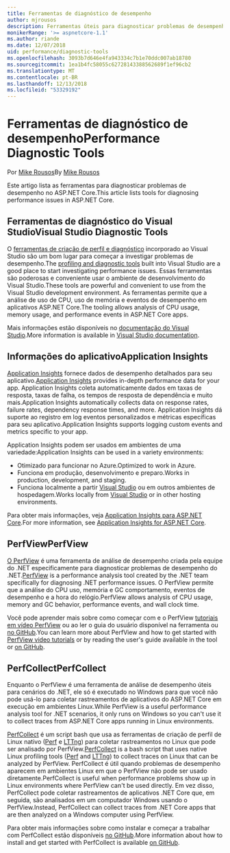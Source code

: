 ```yaml
---
title: Ferramentas de diagnóstico de desempenho
author: mjrousos
description: Ferramentas úteis para diagnosticar problemas de desempenho em aplicativos ASP.NET Core.
monikerRange: '>= aspnetcore-1.1'
ms.author: riande
ms.date: 12/07/2018
uid: performance/diagnostic-tools
ms.openlocfilehash: 3093b7d646e4fa943334c7b1e70ddc007ab18780
ms.sourcegitcommit: 1ea1b4fc58055c62728143388562689f1ef96cb2
ms.translationtype: MT
ms.contentlocale: pt-BR
ms.lasthandoff: 12/13/2018
ms.locfileid: "53329192"
---
```

# <a name="performance-diagnostic-tools"></a><span data-ttu-id="8342b-103">Ferramentas de diagnóstico de desempenho</span><span class="sxs-lookup"><span data-stu-id="8342b-103">Performance Diagnostic Tools</span></span>

<span data-ttu-id="8342b-104">Por [Mike Rousos](https://github.com/mjrousos)</span><span class="sxs-lookup"><span data-stu-id="8342b-104">By [Mike Rousos](https://github.com/mjrousos)</span></span>

<span data-ttu-id="8342b-105">Este artigo lista as ferramentas para diagnosticar problemas de desempenho no ASP.NET Core.</span><span class="sxs-lookup"><span data-stu-id="8342b-105">This article lists tools for diagnosing performance issues in ASP.NET Core.</span></span>

## <a name="visual-studio-diagnostic-tools"></a><span data-ttu-id="8342b-106">Ferramentas de diagnóstico do Visual Studio</span><span class="sxs-lookup"><span data-stu-id="8342b-106">Visual Studio Diagnostic Tools</span></span>

<span data-ttu-id="8342b-107">O [ferramentas de criação de perfil e diagnóstico](/visualstudio/profiling) incorporado ao Visual Studio são um bom lugar para começar a investigar problemas de desempenho.</span><span class="sxs-lookup"><span data-stu-id="8342b-107">The [profiling and diagnostic tools](/visualstudio/profiling) built into Visual Studio are a good place to start investigating performance issues.</span></span> <span data-ttu-id="8342b-108">Essas ferramentas são poderosas e conveniente usar o ambiente de desenvolvimento do Visual Studio.</span><span class="sxs-lookup"><span data-stu-id="8342b-108">These tools are powerful and convenient to use from the Visual Studio development environment.</span></span> <span data-ttu-id="8342b-109">As ferramentas permite que a análise de uso de CPU, uso de memória e eventos de desempenho em aplicativos ASP.NET Core.</span><span class="sxs-lookup"><span data-stu-id="8342b-109">The tooling allows analysis of CPU usage, memory usage, and performance events in ASP.NET Core apps.</span></span>

<span data-ttu-id="8342b-110">Mais informações estão disponíveis no [documentação do Visual Studio](/visualstudio/profiling/profiling-overview).</span><span class="sxs-lookup"><span data-stu-id="8342b-110">More information is available in [Visual Studio documentation](/visualstudio/profiling/profiling-overview).</span></span>

## <a name="application-insights"></a><span data-ttu-id="8342b-111">Informações do aplicativo</span><span class="sxs-lookup"><span data-stu-id="8342b-111">Application Insights</span></span>

<span data-ttu-id="8342b-112">[Application Insights](/azure/application-insights/app-insights-overview) fornece dados de desempenho detalhados para seu aplicativo.</span><span class="sxs-lookup"><span data-stu-id="8342b-112">[Application Insights](/azure/application-insights/app-insights-overview) provides in-depth performance data for your app.</span></span> <span data-ttu-id="8342b-113">Application Insights coleta automaticamente dados em taxas de resposta, taxas de falha, os tempos de resposta de dependência e muito mais.</span><span class="sxs-lookup"><span data-stu-id="8342b-113">Application Insights automatically collects data on response rates, failure rates, dependency response times, and more.</span></span> <span data-ttu-id="8342b-114">Application Insights dá suporte ao registro em log eventos personalizados e métricas específicas para seu aplicativo.</span><span class="sxs-lookup"><span data-stu-id="8342b-114">Application Insights supports logging custom events and metrics specific to your app.</span></span>

<span data-ttu-id="8342b-115">Application Insights podem ser usados em ambientes de uma variedade:</span><span class="sxs-lookup"><span data-stu-id="8342b-115">Application Insights can be used in a variety environments:</span></span>

* <span data-ttu-id="8342b-116">Otimizado para funcionar no Azure.</span><span class="sxs-lookup"><span data-stu-id="8342b-116">Optimized to work in Azure.</span></span>
* <span data-ttu-id="8342b-117">Funciona em produção, desenvolvimento e preparo.</span><span class="sxs-lookup"><span data-stu-id="8342b-117">Works in production, development, and staging.</span></span>
* <span data-ttu-id="8342b-118">Funciona localmente a partir [Visual Studio](/azure/application-insights/app-insights-visual-studio) ou em outros ambientes de hospedagem.</span><span class="sxs-lookup"><span data-stu-id="8342b-118">Works locally from [Visual Studio](/azure/application-insights/app-insights-visual-studio) or in other hosting environments.</span></span>

<span data-ttu-id="8342b-119">Para obter mais informações, veja [Application Insights para ASP.NET Core](/azure/application-insights/app-insights-asp-net-core).</span><span class="sxs-lookup"><span data-stu-id="8342b-119">For more information, see [Application Insights for ASP.NET Core](/azure/application-insights/app-insights-asp-net-core).</span></span>

## <a name="perfview"></a><span data-ttu-id="8342b-120">PerfView</span><span class="sxs-lookup"><span data-stu-id="8342b-120">PerfView</span></span>

<span data-ttu-id="8342b-121">[O PerfView](https://github.com/Microsoft/perfview) é uma ferramenta de análise de desempenho criada pela equipe do .NET especificamente para diagnosticar problemas de desempenho do .NET.</span><span class="sxs-lookup"><span data-stu-id="8342b-121">[PerfView](https://github.com/Microsoft/perfview) is a performance analysis tool created by the .NET team specifically for diagnosing .NET performance issues.</span></span> <span data-ttu-id="8342b-122">O PerfView permite que a análise do CPU uso, memória e GC comportamento, eventos de desempenho e a hora do relógio.</span><span class="sxs-lookup"><span data-stu-id="8342b-122">PerfView allows analysis of CPU usage, memory and GC behavior, performance events, and wall clock time.</span></span>

<span data-ttu-id="8342b-123">Você pode aprender mais sobre como começar com e o PerfView [tutoriais em vídeo PerfView](http://channel9.msdn.com/Series/PerfView-Tutorial) ou ao ler o guia do usuário disponível na ferramenta ou [no GitHub](https://github.com/Microsoft/perfview).</span><span class="sxs-lookup"><span data-stu-id="8342b-123">You can learn more about PerfView and how to get started with [PerfView video tutorials](http://channel9.msdn.com/Series/PerfView-Tutorial) or by reading the user's guide available in the tool or [on GitHub](https://github.com/Microsoft/perfview).</span></span>

## <a name="perfcollect"></a><span data-ttu-id="8342b-124">PerfCollect</span><span class="sxs-lookup"><span data-stu-id="8342b-124">PerfCollect</span></span>

<span data-ttu-id="8342b-125">Enquanto o PerfView é uma ferramenta de análise de desempenho úteis para cenários do .NET, ele só é executado no Windows para que você não pode usá-lo para coletar rastreamentos de aplicativos do ASP.NET Core em execução em ambientes Linux.</span><span class="sxs-lookup"><span data-stu-id="8342b-125">While PerfView is a useful performance analysis tool for .NET scenarios, it only runs on Windows so you can't use it to collect traces from ASP.NET Core apps running in Linux environments.</span></span>

<span data-ttu-id="8342b-126">[PerfCollect](https://github.com/dotnet/coreclr/blob/master/Documentation/project-docs/linux-performance-tracing.md) é um script bash que usa as ferramentas de criação de perfil de Linux nativo ([Perf](https://perf.wiki.kernel.org/index.php/Main_Page) e [LTTng](https://lttng.org/)) para coletar rastreamentos no Linux que pode ser analisado por PerfView.</span><span class="sxs-lookup"><span data-stu-id="8342b-126">[PerfCollect](https://github.com/dotnet/coreclr/blob/master/Documentation/project-docs/linux-performance-tracing.md) is a bash script that uses native Linux profiling tools ([Perf](https://perf.wiki.kernel.org/index.php/Main_Page) and [LTTng](https://lttng.org/)) to collect traces on Linux that can be analyzed by PerfView.</span></span> <span data-ttu-id="8342b-127">PerfCollect é útil quando problemas de desempenho aparecem em ambientes Linux em que o PerfView não pode ser usado diretamente.</span><span class="sxs-lookup"><span data-stu-id="8342b-127">PerfCollect is useful when performance problems show up in Linux environments where PerfView can't be used directly.</span></span> <span data-ttu-id="8342b-128">Em vez disso, PerfCollect pode coletar rastreamentos de aplicativos .NET Core que, em seguida, são analisados em um computador Windows usando o PerfView.</span><span class="sxs-lookup"><span data-stu-id="8342b-128">Instead, PerfCollect can collect traces from .NET Core apps that are then analyzed on a Windows computer using PerfView.</span></span>

<span data-ttu-id="8342b-129">Para obter mais informações sobre como instalar e começar a trabalhar com PerfCollect estão disponíveis [no GitHub](https://github.com/dotnet/coreclr/blob/master/Documentation/project-docs/linux-performance-tracing.md).</span><span class="sxs-lookup"><span data-stu-id="8342b-129">More information about how to install and get started with PerfCollect is available [on GitHub](https://github.com/dotnet/coreclr/blob/master/Documentation/project-docs/linux-performance-tracing.md).</span></span>
